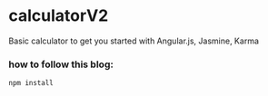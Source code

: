 # calculatorV2
Basic calculator to get you started with Angular.js, Jasmine, Karma

### how to follow this blog:

`npm install`





